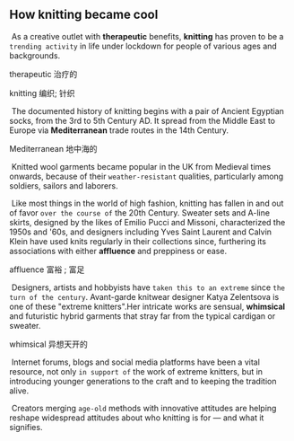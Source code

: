## How knitting became cool

​		As a creative outlet with **therapeutic** benefits, **knitting** has proven to be a `trending activity` in life under lockdown for people of various ages and backgrounds.

therapeutic  治疗的

knitting  编织; 针织

​		The documented history of knitting begins with a pair of Ancient Egyptian socks, from the 3rd to 5th Century AD. It spread from the Middle East to Europe via **Mediterranean** trade routes in the 14th Century.

Mediterranean  地中海的

​		Knitted wool garments became popular in the UK from Medieval times onwards, because of their `weather-resistant` qualities, particularly among soldiers, sailors and laborers.

​		Like most things in the world of high fashion, knitting has fallen in and out of favor `over the course of` the 20th Century. Sweater sets and A-line skirts, designed by the likes of Emilio Pucci and Missoni, characterized the 1950s and '60s, and designers including Yves Saint Laurent and Calvin Klein have used knits regularly in their collections since, furthering its associations with either **affluence** and preppiness or ease.

affluence  富裕 ; 富足

​		Designers, artists and hobbyists have `taken this to an extreme` since `the turn of the century`. Avant-garde knitwear designer Katya Zelentsova is one of these "extreme knitters".Her intricate works are sensual, **whimsical** and futuristic hybrid garments that stray far from the typical cardigan or sweater.

whimsical  异想天开的

​		Internet forums, blogs and social media platforms have been a vital resource, not only `in support of` the work of extreme knitters, but in introducing younger generations to the craft and to keeping the tradition alive.

​		Creators merging `age-old` methods with innovative attitudes are helping reshape widespread attitudes about who knitting is for — and what it signifies.
